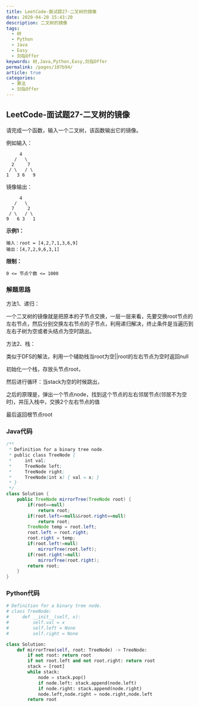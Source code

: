 ```yaml
---
title: LeetCode-面试题27-二叉树的镜像
date: 2020-04-20 15:43:20
description: 二叉树的镜像
tags: 
  - 树
  - Python
  - Java
  - Easy
  - 剑指Offer
keywords: 树,Java,Python,Easy,剑指Offer
permalink: /pages/107b94/
article: true
categories: 
  - 算法
  - 剑指Offer
---
```


## LeetCode-面试题27-二叉树的镜像

请完成一个函数，输入一个二叉树，该函数输出它的镜像。

例如输入：
```
     4
   /   \
  2     7
 / \   / \
1   3 6   9
```
镜像输出：
```
     4
   /   \
  7     2
 / \   / \
9   6 3   1
```
 <!--more-->

**示例1：**

```
输入：root = [4,2,7,1,3,6,9]
输出：[4,7,2,9,6,3,1]
```

**限制：**

`0 <= 节点个数 <= 1000`

### 解题思路

方法1、递归：

一个二叉树的镜像就是把原本的子节点交换，一层一层来看，先要交换root节点的左右节点，然后分别交换左右节点的子节点，利用递归解决，终止条件是当遍历到左右子树为空或者头结点为空时跳出。

方法2、栈：

类似于DFS的解法，利用一个辅助栈当root为空||root的左右节点为空时返回null

初始化一个栈，存放头节点root，

然后进行循环：当stack为空的时候跳出，

之后的原理是，弹出一个节点node，找到这个节点的左右邻居节点(邻居不为空时)，并压入栈中，交换2个左右节点的值

最后返回根节点root

### Java代码

```java
/**
 * Definition for a binary tree node.
 * public class TreeNode {
 *     int val;
 *     TreeNode left;
 *     TreeNode right;
 *     TreeNode(int x) { val = x; }
 * }
 */
class Solution {
    public TreeNode mirrorTree(TreeNode root) {
        if(root==null)
            return root;
        if(root.left==null&&root.right==null)
            return root;
        TreeNode temp = root.left;
        root.left = root.right;
        root.right = temp;
        if(root.left!=null)
            mirrorTree(root.left);
        if(root.right!=null)
            mirrorTree(root.right);
        return root;
    }
}
```

### Python代码

```python
# Definition for a binary tree node.
# class TreeNode:
#     def __init__(self, x):
#         self.val = x
#         self.left = None
#         self.right = None

class Solution:
    def mirrorTree(self, root: TreeNode) -> TreeNode:
        if not root: return root
        if not root.left and not root.right: return root
        stack = [root]
        while stack:
            node = stack.pop()
            if node.left: stack.append(node.left)
            if node.right: stack.append(node.right)
            node.left,node.right = node.right,node.left
        return root
```

